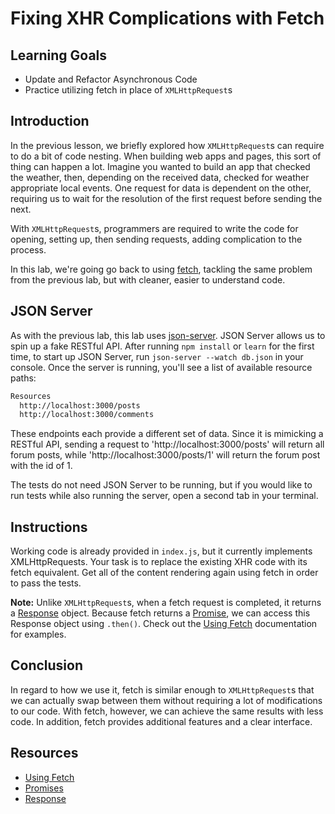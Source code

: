 # Fixing XHR Complications with Fetch

## Learning Goals

- Update and Refactor Asynchronous Code
- Practice utilizing fetch in place of `XMLHttpRequest`s

## Introduction

In the previous lesson, we briefly explored how `XMLHttpRequest`s can require to
do a bit of code nesting. When building web apps and pages, this sort of thing
can happen a lot. Imagine you wanted to build an app that checked the weather,
then, depending on the received data, checked for weather appropriate local
events. One request for data is dependent on the other, requiring us to wait
for the resolution of the first request before sending the next.

With `XMLHttpRequest`s, programmers are required to write the code for opening,
setting up, then sending requests, adding complication to the process.

In this lab, we're going go back to using [fetch][], tackling the same problem
from the previous lab, but with cleaner, easier to understand code.

## JSON Server

As with the previous lab, this lab uses [json-server][]. JSON Server allows us
to spin up a fake RESTful API. After running `npm install` or `learn` for the
first time, to start up JSON Server, run `json-server --watch db.json` in your
console. Once the server is running, you'll see a list of available resource
paths:

```bash
Resources
  http://localhost:3000/posts
  http://localhost:3000/comments
```

These endpoints each provide a different set of data. Since it is mimicking a
RESTful API, sending a request to 'http://localhost:3000/posts' will return all
forum posts, while 'http://localhost:3000/posts/1' will return the forum post
with the id of 1.

The tests do not need JSON Server to be running, but if you would like to run
tests while also running the server, open a second tab in your terminal.

## Instructions

Working code is already provided in `index.js`, but it currently implements
XMLHttpRequests. Your task is to replace the existing XHR code with its fetch
equivalent. Get all of the content rendering again using fetch in order to
pass the tests.

**Note:** Unlike `XMLHttpRequest`s, when a fetch request is completed, it returns
a [Response][] object. Because fetch returns a [Promise][], we can access this
Response object using `.then()`. Check out the [Using Fetch][] documentation
for examples.

## Conclusion

In regard to how we use it, fetch is similar enough to `XMLHttpRequest`s that we
can actually swap between them without requiring a lot of modifications to our
code. With fetch, however, we can achieve the same results with less code. In
addition, fetch provides additional features and a clear interface.

## Resources

- [Using Fetch][]
- [Promises][promise]
- [Response][]

[using fetch]: https://developer.mozilla.org/en-US/docs/Web/API/Fetch_API/Using_Fetch
[fetch]: https://developer.mozilla.org/en-US/docs/Web/API/Fetch_API
[promise]: https://developer.mozilla.org/en-US/docs/Web/JavaScript/Reference/Global_Objects/Promise
[response]: https://developer.mozilla.org/en-US/docs/Web/API/Response
[json-server]: https://github.com/typicode/json-server
